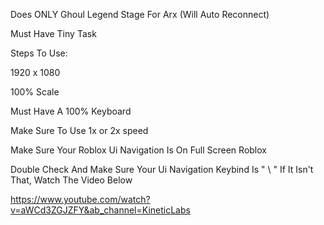 Does ONLY Ghoul Legend Stage For Arx (Will Auto Reconnect)

Must Have Tiny Task

Steps To Use:

1920 x 1080

100% Scale

Must Have A 100% Keyboard

Make Sure To Use 1x or 2x speed

Make Sure Your Roblox Ui Navigation Is On Full Screen Roblox

Double Check And Make Sure Your Ui Navigation Keybind Is " \ " If It Isn't That, Watch The Video Below

https://www.youtube.com/watch?v=aWCd3ZGJZFY&ab_channel=KineticLabs



